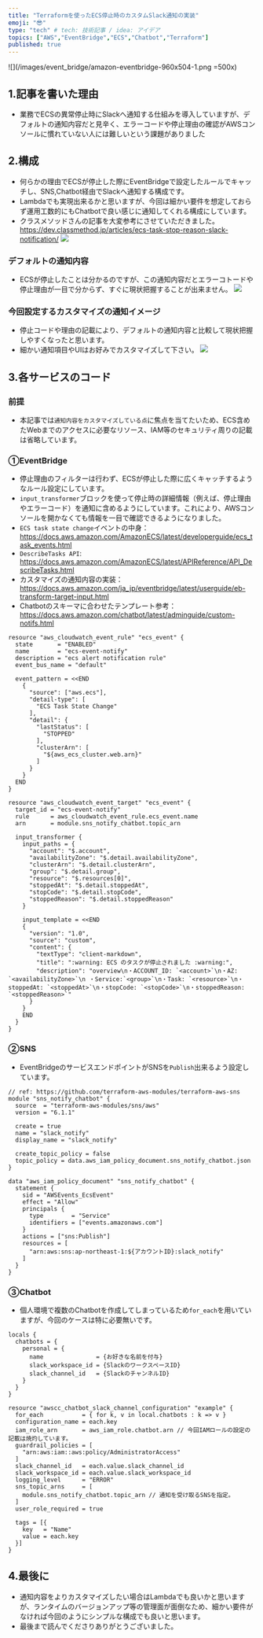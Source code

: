 ```yaml
---
title: "Terraformを使ったECS停止時のカスタムSlack通知の実装"
emoji: "😎"
type: "tech" # tech: 技術記事 / idea: アイデア
topics: ["AWS","EventBridge","ECS","Chatbot","Terraform"]
published: true
---
```

![](/images/event_bridge/amazon-eventbridge-960x504-1.png =500x)


## 1.記事を書いた理由
- 業務でECSの異常停止時にSlackへ通知する仕組みを導入していますが、デフォルトの通知内容だと見辛く、エラーコードや停止理由の確認がAWSコンソールに慣れていない人には難しいという課題がありました

## 2.構成
- 何らかの理由でECSが停止した際にEventBridgeで設定したルールでキャッチし、SNS,Chatbot経由でSlackへ通知する構成です。
- Lambdaでも実現出来るかと思いますが、今回は細かい要件を想定しておらず運用工数的にもChatbotで良い感じに通知してくれる構成にしています。
- クラスメソッドさんの記事を大変参考にさせていただきました。
https://dev.classmethod.jp/articles/ecs-task-stop-reason-slack-notification/
![](/images/event_bridge/ecs_stop_event_notify.png)

### デフォルトの通知内容
  - ECSが停止したことは分かるのですが、この通知内容だとエラーコトードや停止理由が一目で分からず、すぐに現状把握することが出来ません。
![](/images/event_bridge/default_notify.png)

### 今回設定するカスタマイズの通知イメージ
  - 停止コードや理由の記載により、デフォルトの通知内容と比較して現状把握しやすくなったと思います。
  - 細かい通知項目やUIはお好みでカスタマイズして下さい。
![](/images/event_bridge/customize_notify.png)

## 3.各サービスのコード
### 前提
- 本記事では`通知内容をカスタマイズしている点`に焦点を当てたいため、ECS含めたWebまでのアクセスに必要なリソース、IAM等のセキュリティ周りの記載は省略しています。

### ①EventBridge
- 停止理由のフィルターは行わず、ECSが停止した際に広くキャッチするようなルール設定にしています。
- `input_transformer`ブロックを使って停止時の詳細情報（例えば、停止理由やエラーコード）を通知に含めるようにしています。これにより、AWSコンソールを開かなくても情報を一目で確認できるようになりました。
- `ECS task state change`イベントの中身：https://docs.aws.amazon.com/AmazonECS/latest/developerguide/ecs_task_events.html
- `DescribeTasks API`: https://docs.aws.amazon.com/AmazonECS/latest/APIReference/API_DescribeTasks.html
- カスタマイズの通知内容の実装：https://docs.aws.amazon.com/ja_jp/eventbridge/latest/userguide/eb-transform-target-input.html
- Chatbotのスキーマに合わせたテンプレート参考：https://docs.aws.amazon.com/chatbot/latest/adminguide/custom-notifs.html

```hcl
resource "aws_cloudwatch_event_rule" "ecs_event" {
  state       = "ENABLED"
  name        = "ecs-event-notify"
  description = "ecs alert notification rule"
  event_bus_name = "default"

  event_pattern = <<END
    {
      "source": ["aws.ecs"],
      "detail-type": [
        "ECS Task State Change"
      ],
      "detail": {
        "lastStatus": [
          "STOPPED"
        ],
        "clusterArn": [
          "${aws_ecs_cluster.web.arn}"
        ]
      }
    }
  END
}

resource "aws_cloudwatch_event_target" "ecs_event" {
  target_id = "ecs-event-notify"
  rule      = aws_cloudwatch_event_rule.ecs_event.name
  arn       = module.sns_notify_chatbot.topic_arn

  input_transformer {
    input_paths = {
      "account": "$.account",
      "availabilityZone": "$.detail.availabilityZone",
      "clusterArn": "$.detail.clusterArn",
      "group": "$.detail.group",
      "resource": "$.resources[0]",
      "stoppedAt": "$.detail.stoppedAt",
      "stopCode": "$.detail.stopCode",
      "stoppedReason": "$.detail.stoppedReason"
    }

    input_template = <<END
    {
      "version": "1.0",
      "source": "custom",
      "content": {
        "textType": "client-markdown",
        "title": ":warning: ECS のタスクが停止されました :warning:",
        "description": "overview\n・ACCOUNT_ID: `<account>`\n・AZ: `<availabilityZone>`\n ・Service:`<group>`\n・Task: `<resource>`\n・stoppedAt: `<stoppedAt>`\n・stopCode: `<stopCode>`\n・stoppedReason: `<stoppedReason>`"
      }
    }
    END
  }
}

```

### ②SNS
- EventBridgeのサービスエンドポイントがSNSを`Publish`出来るよう設定しています。
```hcl
// ref: https://github.com/terraform-aws-modules/terraform-aws-sns
module "sns_notify_chatbot" {
  source  = "terraform-aws-modules/sns/aws"
  version = "6.1.1"

  create = true
  name = "slack_notify"
  display_name = "slack_notify"

  create_topic_policy = false
  topic_policy = data.aws_iam_policy_document.sns_notify_chatbot.json
}

data "aws_iam_policy_document" "sns_notify_chatbot" {
  statement {
    sid = "AWSEvents_EcsEvent"
    effect = "Allow"
    principals {
      type        = "Service"
      identifiers = ["events.amazonaws.com"]
    }
    actions = ["sns:Publish"]
    resources = [
      "arn:aws:sns:ap-northeast-1:${アカウントID}:slack_notify"
    ]
  }
}
```


### ③Chatbot
- 個人環境で複数のChatbotを作成してしまっているため`for_each`を用いていますが、今回のケースは特に必要無いです。
```hcl
locals {
  chatbots = {
    personal = {
      name               = {お好きな名前を付与}
      slack_workspace_id = {SlackのワークスペースID}
      slack_channel_id   = {SlackのチャンネルID}
    }
  }
}

resource "awscc_chatbot_slack_channel_configuration" "example" {
  for_each           = { for k, v in local.chatbots : k => v }
  configuration_name = each.key
  iam_role_arn       = aws_iam_role.chatbot.arn // 今回IAMロールの設定の記載は焼灼しています。
  guardrail_policies = [
    "arn:aws:iam::aws:policy/AdministratorAccess"
  ]
  slack_channel_id   = each.value.slack_channel_id
  slack_workspace_id = each.value.slack_workspace_id
  logging_level      = "ERROR"
  sns_topic_arns     = [
    module.sns_notify_chatbot.topic_arn // 通知を受け取るSNSを指定。
  ]
  user_role_required = true

  tags = [{
    key   = "Name"
    value = each.key
  }]
}
```

## 4.最後に
- 通知内容をよりカスタマイズしたい場合はLambdaでも良いかと思いますが、ランタイムのバージョンアップ等の管理面が面倒なため、細かい要件がなければ今回のようにシンプルな構成でも良いと思います。
- 最後まで読んでくださりありがとうございました。
